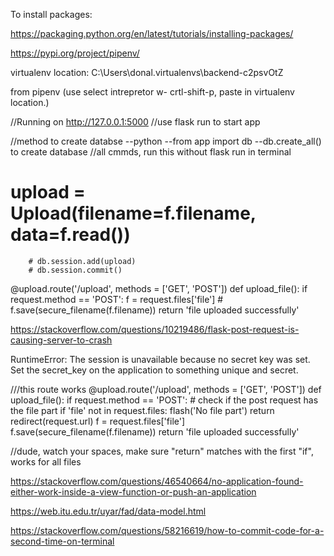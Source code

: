To install packages:

https://packaging.python.org/en/latest/tutorials/installing-packages/ 

https://pypi.org/project/pipenv/

virtualenv location:
C:\Users\donal\.virtualenvs\backend-c2psvOtZ

from pipenv
(use select intrepretor w- crtl-shift-p, paste in virtualenv location.)

//Running on http://127.0.0.1:5000
//use flask run to start app

//method to create databse
--python
--from app import db
--db.create_all() to create database
//all cmmds, run this without flask run in terminal

# upload = Upload(filename=f.filename, data=f.read())
        # db.session.add(upload)
        # db.session.commit()

@upload.route('/upload', methods = ['GET', 'POST'])
def upload_file():
    if request.method == 'POST':
        f = request.files['file']
        # f.save(secure_filename(f.filename))
        return 'file uploaded successfully'

https://stackoverflow.com/questions/10219486/flask-post-request-is-causing-server-to-crash

RuntimeError: The session is unavailable because no secret key was set.  Set the secret_key on the application to something unique and secret.

///this route works
@upload.route('/upload', methods = ['GET', 'POST'])
def upload_file():
    if request.method == 'POST':
        # check if the post request has the file part
        if 'file' not in request.files:
            flash('No file part')
            return redirect(request.url)
        f = request.files['file']
        f.save(secure_filename(f.filename))
    return 'file uploaded successfully'

//dude, watch your spaces, make sure "return" matches with the first "if", works for all files

https://stackoverflow.com/questions/46540664/no-application-found-either-work-inside-a-view-function-or-push-an-application

https://web.itu.edu.tr/uyar/fad/data-model.html

https://stackoverflow.com/questions/58216619/how-to-commit-code-for-a-second-time-on-terminal





